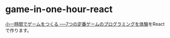 # game-in-one-hour-react

[小一時間でゲームをつくる ──7つの定番ゲームのプログラミングを体験](https://gihyo.jp/book/2022/978-4-297-12745-9)をReactで作ります。
